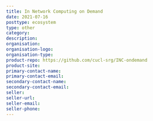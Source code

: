 ```yaml
---
title: In Network Computing on Demand
date: 2021-07-16
posttype: ecosystem
type: other
category:
description:
organisation:
organisation-logo:
organisation-type:
product-repo: https://github.com/cucl-srg/INC-ondemand
product-site:
primary-contact-name:
primary-contact-email:
secondary-contact-name:
secondary-contact-email:
seller:
seller-url:
seller-email:
seller-phone:
---
```

